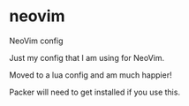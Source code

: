 # neovim
NeoVim config

Just my config that I am using for NeoVim.

Moved to a lua config and am much happier!

Packer will need to get installed if you use this.

